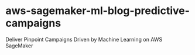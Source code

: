 # aws-sagemaker-ml-blog-predictive-campaigns
Deliver Pinpoint Campaigns Driven by Machine Learning on AWS SageMaker

